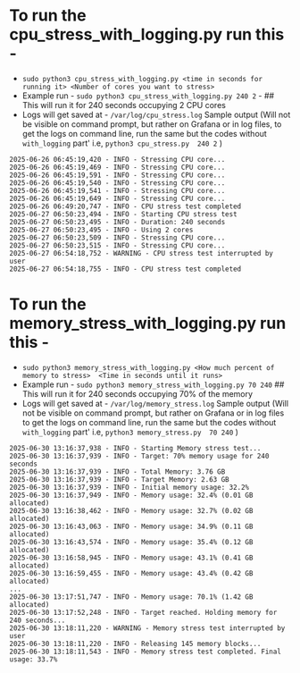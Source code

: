 # To run the cpu_stress_with_logging.py run this - 
- ```sudo python3 cpu_stress_with_logging.py <time in seconds for running it> <Number of cores you want to stress>```
- Example run - ```sudo python3 cpu_stress_with_logging.py 240 2``` - ## This will run it for 240 seconds occupying 2 CPU cores
- Logs will get saved at - ```/var/log/cpu_stress.log```
Sample output (Will not be visible on command prompt, but rather on Grafana or in log files, to get the logs on command line, run the same but the codes without `with_logging` part' i.e, `python3 cpu_stress.py  240 2` )
```
2025-06-26 06:45:19,420 - INFO - Stressing CPU core...
2025-06-26 06:45:19,469 - INFO - Stressing CPU core...
2025-06-26 06:45:19,591 - INFO - Stressing CPU core...
2025-06-26 06:45:19,540 - INFO - Stressing CPU core...
2025-06-26 06:45:19,541 - INFO - Stressing CPU core...
2025-06-26 06:45:19,649 - INFO - Stressing CPU core...
2025-06-26 06:49:20,747 - INFO - CPU stress test completed
2025-06-27 06:50:23,494 - INFO - Starting CPU stress test
2025-06-27 06:50:23,495 - INFO - Duration: 240 seconds
2025-06-27 06:50:23,495 - INFO - Using 2 cores
2025-06-27 06:50:23,509 - INFO - Stressing CPU core...
2025-06-27 06:50:23,515 - INFO - Stressing CPU core...
2025-06-27 06:54:18,752 - WARNING - CPU stress test interrupted by user
2025-06-27 06:54:18,755 - INFO - CPU stress test completed
```

# To run the memory_stress_with_logging.py run this -
- ```sudo python3 memory_stress_with_logging.py <How much percent of memory to stress>  <Time in seconds until it runs>```
- Example run - ```sudo python3 memory_stress_with_logging.py 70 240``` ## This will run it for 240 seconds occupying 70% of the memory
- Logs will get saved at - ```/var/log/memory_stress.log```
Sample output (Will not be visible on command prompt, but rather on Grafana or in log files to get the logs on command line, run the same but the codes without `with_logging` part' i.e, `python3 memory_stress.py  70 240` )
```
2025-06-30 13:16:37,938 - INFO - Starting Memory stress test...
2025-06-30 13:16:37,939 - INFO - Target: 70% memory usage for 240 seconds
2025-06-30 13:16:37,939 - INFO - Total Memory: 3.76 GB
2025-06-30 13:16:37,939 - INFO - Target Memory: 2.63 GB
2025-06-30 13:16:37,939 - INFO - Initial memory usage: 32.2%
2025-06-30 13:16:37,949 - INFO - Memory usage: 32.4% (0.01 GB allocated)
2025-06-30 13:16:38,462 - INFO - Memory usage: 32.7% (0.02 GB allocated)
2025-06-30 13:16:43,063 - INFO - Memory usage: 34.9% (0.11 GB allocated)
2025-06-30 13:16:43,574 - INFO - Memory usage: 35.4% (0.12 GB allocated)
2025-06-30 13:16:58,945 - INFO - Memory usage: 43.1% (0.41 GB allocated)
2025-06-30 13:16:59,455 - INFO - Memory usage: 43.4% (0.42 GB allocated)
...
2025-06-30 13:17:51,747 - INFO - Memory usage: 70.1% (1.42 GB allocated)
2025-06-30 13:17:52,248 - INFO - Target reached. Holding memory for 240 seconds...
2025-06-30 13:18:11,220 - WARNING - Memory stress test interrupted by user
2025-06-30 13:18:11,220 - INFO - Releasing 145 memory blocks...
2025-06-30 13:18:11,543 - INFO - Memory stress test completed. Final usage: 33.7%
```
